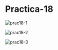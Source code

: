 # Practica-18

![prac18-1](https://github.com/ChristBr/Practica-18/assets/148580974/0e6f9253-5bce-483b-9065-4b0f350efd57)

![prac18-2](https://github.com/ChristBr/Practica-18/assets/148580974/7ab36be2-6aa8-4063-b8cf-55989939c60c)

![prac18-3](https://github.com/ChristBr/Practica-18/assets/148580974/548f29a5-d584-4fff-9c4a-6f2b8f5f597a)
